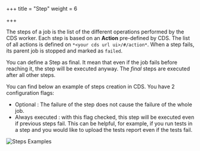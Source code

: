+++
title = "Step"
weight = 6

+++

The steps of a job is the list of the different operations performed by the CDS worker. Each step is based on an **Action** pre-defined by CDS. The list of all actions is defined on `*<your cds url ui>/#/action*`. When a step fails, its parent job is stopped and marked as `failed`.

You can define a Step as final. It mean that even if the job fails before reaching it, the step will be executed anyway. The *final* steps are executed after all other steps.

You can find below an example of steps creation in CDS.
You have 2 configuration flags:

- Optional : The failure of the step does not cause the failure of the whole job.
- Always executed : with this flag checked, this step will be executed even if previous steps fail. This can be helpful, for example, if you run tests in a step and you would like to upload the tests report even if the tests fail.

![Steps Examples](/images/concepts_step_example.png)

